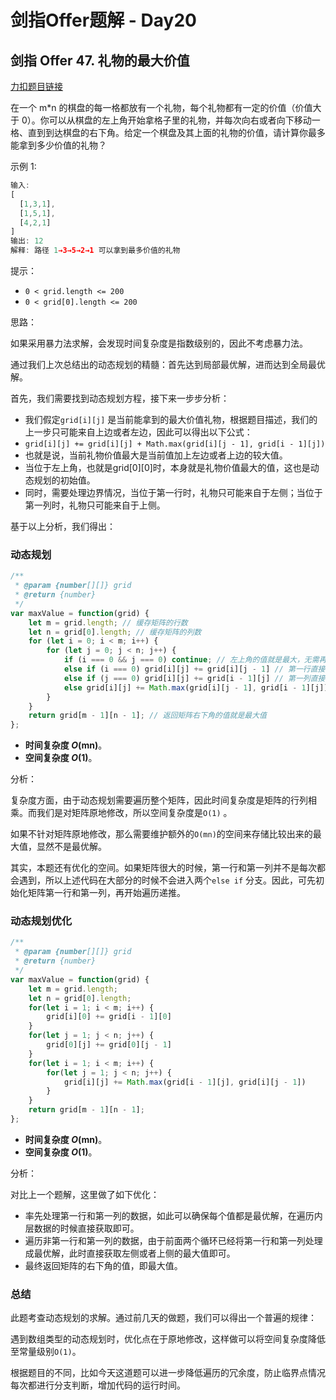 # **剑指Offer题解 - Day20**

## **剑指 Offer 47. 礼物的最大价值**

[力扣题目链接](https://leetcode-cn.com/leetbook/read/illustration-of-algorithm/5vokvr/)

在一个 m*n 的棋盘的每一格都放有一个礼物，每个礼物都有一定的价值（价值大于 0）。你可以从棋盘的左上角开始拿格子里的礼物，并每次向右或者向下移动一格、直到到达棋盘的右下角。给定一个棋盘及其上面的礼物的价值，请计算你最多能拿到多少价值的礼物？

示例 1:

```jsx
输入:
[
  [1,3,1],
  [1,5,1],
  [4,2,1]
]
输出: 12
解释: 路径 1→3→5→2→1 可以拿到最多价值的礼物
```

提示：

- `0 < grid.length <= 200`
- `0 < grid[0].length <= 200`

思路：

如果采用暴力法求解，会发现时间复杂度是指数级别的，因此不考虑暴力法。

通过我们上次总结出的动态规划的精髓：首先达到局部最优解，进而达到全局最优解。

首先，我们需要找到动态规划方程，接下来一步步分析：

- 我们假定`grid[i][j]` 是当前能拿到的最大价值礼物，根据题目描述，我们的上一步只可能来自上边或者左边，因此可以得出以下公式：
- `grid[i][j] += grid[i][j] + Math.max(grid[i][j - 1], grid[i - 1][j])`
- 也就是说，当前礼物价值最大是当前值加上左边或者上边的较大值。
- 当位于左上角，也就是grid[0][0]时，本身就是礼物价值最大的值，这也是动态规划的初始值。
- 同时，需要处理边界情况，当位于第一行时，礼物只可能来自于左侧；当位于第一列时，礼物只可能来自于上侧。

基于以上分析，我们得出：

### 动态规划

```jsx
/**
 * @param {number[][]} grid
 * @return {number}
 */
var maxValue = function(grid) {
    let m = grid.length; // 缓存矩阵的行数
    let n = grid[0].length; // 缓存矩阵的列数
    for (let i = 0; i < m; i++) {
        for (let j = 0; j < n; j++) {
            if (i === 0 && j === 0) continue; // 左上角的值就是最大，无需再处理，直接跳过
            else if (i === 0) grid[i][j] += grid[i][j - 1] // 第一行直接取左侧值与当前值相加
            else if (j === 0) grid[i][j] += grid[i - 1][j] // 第一列直接取上侧值与当前值相加
            else grid[i][j] += Math.max(grid[i][j - 1], grid[i - 1][j]) // 取上侧和左侧的最大值与当前值相加
        }
    }
    return grid[m - 1][n - 1]; // 返回矩阵右下角的值就是最大值
};
```

- **时间复杂度 *O*(mn)**。
- **空间复杂度 *O*(1)**。

分析：

复杂度方面，由于动态规划需要遍历整个矩阵，因此时间复杂度是矩阵的行列相乘。而我们是对矩阵原地修改，所以空间复杂度是`O(1)` 。

如果不针对矩阵原地修改，那么需要维护额外的`O(mn)`的空间来存储比较出来的最大值，显然不是最优解。

其实，本题还有优化的空间。如果矩阵很大的时候，第一行和第一列并不是每次都会遇到，所以上述代码在大部分的时候不会进入两个`else if` 分支。因此，可先初始化矩阵第一行和第一列，再开始遍历递推。

### 动态规划优化

```jsx
/**
 * @param {number[][]} grid
 * @return {number}
 */
var maxValue = function(grid) {
    let m = grid.length;
    let n = grid[0].length;
    for(let i = 1; i < m; i++) {
        grid[i][0] += grid[i - 1][0]
    }
    for(let j = 1; j < n; j++) {
        grid[0][j] += grid[0][j - 1]
    }
    for(let i = 1; i < m; i++) {
        for(let j = 1; j < n; j++) {
            grid[i][j] += Math.max(grid[i - 1][j], grid[i][j - 1])
        }
    }
    return grid[m - 1][n - 1];
};
```

- **时间复杂度 *O*(mn)**。
- **空间复杂度 *O*(1)**。

分析：

对比上一个题解，这里做了如下优化：

- 率先处理第一行和第一列的数据，如此可以确保每个值都是最优解，在遍历内层数据的时候直接获取即可。
- 遍历非第一行和第一列的数据，由于前面两个循环已经将第一行和第一列处理成最优解，此时直接获取左侧或者上侧的最大值即可。
- 最终返回矩阵的右下角的值，即最大值。

### 总结

此题考查动态规划的求解。通过前几天的做题，我们可以得出一个普遍的规律：

遇到数组类型的动态规划时，优化点在于原地修改，这样做可以将空间复杂度降低至常量级别`O(1)`。

根据题目的不同，比如今天这道题可以进一步降低遍历的冗余度，防止临界点情况每次都进行分支判断，增加代码的运行时间。